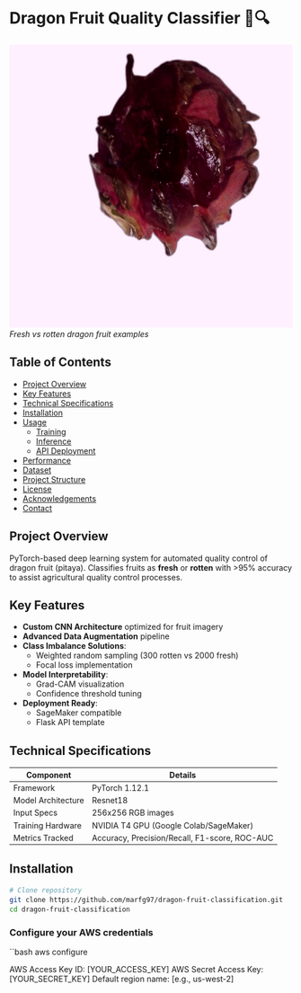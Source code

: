 # Dragon Fruit Quality Classifier 🐉🔍

![Dragon Fruit Examples](https://github.com/marfg97/dragon-fruit-classification/blob/main/Augmented_Dataset/anomaly/Defect_Dragon_Augmented_Data0009.jpg)  
*Fresh vs rotten dragon fruit examples*

## Table of Contents
- [Project Overview](#project-overview)
- [Key Features](#key-features)
- [Technical Specifications](#technical-specifications)
- [Installation](#installation)
- [Usage](#usage)
  - [Training](#1-training)
  - [Inference](#2-inference)
  - [API Deployment](#3-api-deployment)
- [Performance](#performance)
- [Dataset](#dataset)
- [Project Structure](#project-structure)
- [License](#license)
- [Acknowledgements](#acknowledgements)
- [Contact](#contact)

## Project Overview
PyTorch-based deep learning system for automated quality control of dragon fruit (pitaya). Classifies fruits as **fresh** or **rotten** with >95% accuracy to assist agricultural quality control processes.

## Key Features
- **Custom CNN Architecture** optimized for fruit imagery
- **Advanced Data Augmentation** pipeline
- **Class Imbalance Solutions**:
  - Weighted random sampling (300 rotten vs 2000 fresh)
  - Focal loss implementation
- **Model Interpretability**:
  - Grad-CAM visualization
  - Confidence threshold tuning
- **Deployment Ready**:
  - SageMaker compatible
  - Flask API template

## Technical Specifications

| Component          | Details                                                                 |
|--------------------|-------------------------------------------------------------------------|
| Framework          | PyTorch 1.12.1                                                         |
| Model Architecture | Resnet18                                       |
| Input Specs        | 256x256 RGB images                                                     |
| Training Hardware  | NVIDIA T4 GPU (Google Colab/SageMaker)                                 |
| Metrics Tracked    | Accuracy, Precision/Recall, F1-score, ROC-AUC                          |

## Installation

```bash
# Clone repository
git clone https://github.com/marfg97/dragon-fruit-classification.git
cd dragon-fruit-classification
```

### Configure your AWS credentials
``bash
aws configure

AWS Access Key ID: [YOUR_ACCESS_KEY]
AWS Secret Access Key: [YOUR_SECRET_KEY]
Default region name: [e.g., us-west-2]
```